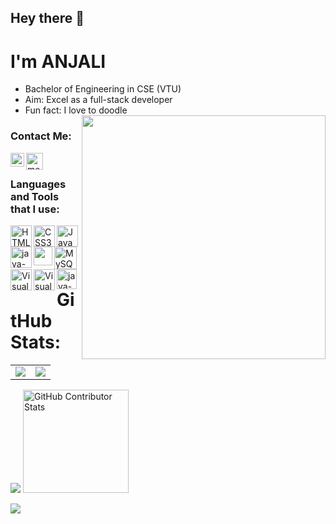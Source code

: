 ## Hey there 👋
# I'm ANJALI

- Bachelor of Engineering in CSE (VTU)
- Aim: Excel as a full-stack developer
- Fun fact: I love to doodle      <img align='right' src="https://i.postimg.cc/PqVq82b7/poqey-EV-800-removebg-preview.png" width="390">


### Contact Me:

[<img align="left" alt="me | Gmail" width="22px" src="https://img.icons8.com/color/48/gmail-new.png" />][gmail]
[<img align="left" alt="me | LinkedIn" width="27"  src="https://img.icons8.com/color/48/linkedin.png" />][linkedin]
<br />

### Languages and Tools that I use:

<img align="left" alt="HTML5" width="34px" src="https://img.icons8.com/color/48/html-5--v1.png" />
<img align="left" alt="CSS3" width="34px" src="https://img.icons8.com/color/48/css3.png" />
<img align="left" alt="JavaScript" width="34px" src="https://img.icons8.com/color/48/javascript--v1.png" />
<img align="left" width="34px"  src="https://img.icons8.com/fluency/48/java-coffee-cup-logo.png" alt="java-coffee-cup-logo" />
<img align="left" width="30px"  src="https://img.icons8.com/color/48/figma--v1.png" />
<img align="left" alt="MySQL" width="36px" src="https://img.icons8.com/color/48/mysql-logo.png" />
<img align="left" alt="Visual Studio Code" width="34px" src="https://img.icons8.com/?size=100&id=20906&format=png&color=000000" />
<img align="left" alt="Visual Studio Code" width="34px" src="https://img.icons8.com/color/48/visual-studio-code-2019.png" />
<img align="left" width="32px"  src="https://img.icons8.com/officexs/48/java-eclipse.png" alt="java-eclipse" />

<br />
<br />

[gmail]: https://mail.google.com/mail/u/
[linkedin]: https://www.linkedin.com/in/anjali-k-s-476345228/

<br />

# GitHub Stats:

<table>
  <tr>
    <td style="border: none;">
      <img src="https://github-readme-stats.vercel.app/api?username=arcane77&theme=tokyonight&hide_border=false&include_all_commits=true&count_private=false" />
    </td>
    <td style="border: none;">
      <img src="https://github-readme-streak-stats.herokuapp.com/?user=arcane77&theme=tokyonight&hide_border=false" />
    </td>
  </tr>
</table>

<img src="https://github-readme-stats.vercel.app/api/top-langs/?username=arcane77&theme=tokyonight&hide_border=false&include_all_commits=true&count_private=false&layout=compact" /> <img src="https://github-contributor-stats.vercel.app/api?username=arcane77&limit=5&theme=tokyonight&combine_all_yearly_contributions=true" width="58%" height="165px" alt="GitHub Contributor Stats"/>

[![](https://visitcount.itsvg.in/api?id=arcane77&icon=0&color=0&theme=light)](https://visitcount.itsvg.in)
